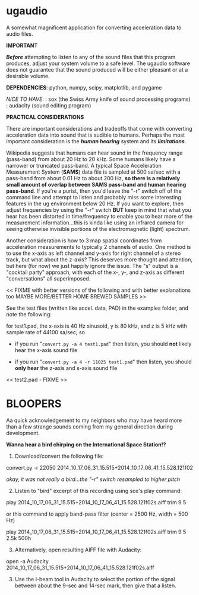 # ugaudio
A somewhat magnificent application for converting acceleration data to audio files.

**IMPORTANT**

***Before*** attempting to listen to any of the sound files that this program
produces, adjust your system volume to a safe level.  The ugaudio software does
not guarantee that the sound produced will be either pleasant or at a desirable
volume.

**DEPENDENCIES**: python, numpy, scipy, matplotlib, and pygame

*NICE TO HAVE*:
: sox (the Swiss Army knife of sound processing programs)
: audacity (sound editing program)

**PRACTICAL CONSIDERATIONS**

There are important considerations and tradeoffs that come with converting
acceleration data into sound that is audible to humans. Perhaps the most
important consideration is the ***human hearing*** system and its ***limitations***.

Wikipedia suggests that humans can hear sound in the frequency range (pass-band)
from about 20 Hz to 20 kHz. Some humans likely have a narrower or truncated
pass-band. A typical Space Acceleration Measurement System (**SAMS**) data file is
sampled at 500 sa/sec with a pass-band from about 0.01 Hz to about 200 Hz, **so
there is a relatively small amount of overlap between SAMS pass-band and human
hearing pass-band**. If you're a purist, then you'd leave the "-r" switch off of
the command line and attempt to listen and probably miss some interesting
features in the ug environment below 20 Hz. If you want to explore, then adjust
frequencies by using the "-r" switch **BUT** keep in mind that what you hear has
been distorted in time/frequency to enable you to hear more of the measurement
information...this is kinda like using an infrared camera for seeing otherwise
invisible portions of the electromagnetic (light) spectrum.

Another consideration is how to 3 map spatial coordinates from acceleration
measurements to typically 2 channels of audio. One method is to use the x-axis
as left channel and y-axis for right channel of a stereo track, but what about
the z-axis? This deserves more thought and attention, but here (for now) we just
happily ignore the issue. The "s" output is a "cocktail party" approach, with each
of the x-, y-, and z-axis as different "conversations" all superimposed.

<< FIXME with better versions of the following and with better explanations too
MAYBE MORE/BETTER HOME BREWED SAMPLES >>

See the test files (written like accel. data, PAD) in the examples folder, and note
the following:

for test1.pad, the x-axis is 40 Hz sinusoid, y is 80 kHz, and z is 5 kHz with sample
rate of 44100 sa/sec; so

- if you run "`convert.py -a 4 test1.pad`"
then listen, you should **not** likely hear the x-axis sound file

- if you run "`convert.py -a 4 -r 11025 test1.pad`"
then listen, you should **only hear** the z-axis and s-axis sound file

<< test2.pad - FIXME >>


# BLOOPERS
 
Aa quick acknowledgement to my neighbors who may have heard more than a
few strange sounds coming from my general direction during development.

**Wanna hear a bird chirping on the International Space Station!?**

1. Download/convert the following file:

convert.py -r 22050 2014_10_17_06_31_15.515+2014_10_17_06_41_15.528.121f02

*okay, it was not really a bird...the "-r" switch resampled to higher pitch*

2. Listen to "bird" excerpt of this recording using sox's play command:

play 2014_10_17_06_31_15.515+2014_10_17_06_41_15.528.121f02s.aiff trim 9 5

or this command to apply band-pass filter (center = 2500 Hz, width = 500 Hz)

play 2014_10_17_06_31_15.515+2014_10_17_06_41_15.528.121f02s.aiff trim 9 5 2.5k 500h

3. Alternatively, open resulting AIFF file with Audacity:

open -a Audacity 2014_10_17_06_31_15.515+2014_10_17_06_41_15.528.121f02s.aiff

3. Use the I-beam tool in Audacity to select the portion of the signal between
about the 9-sec and 14-sec mark, then give that a listen.
